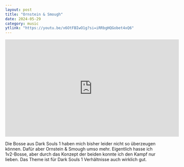 ```yaml
---
layout: post
title: "Ornstein & Smough"
date: 2024-05-29
category: music
ytlink: "https://youtu.be/x6OtFBIwO1g?si=iRRbgHQGobet4xQ6"
---
```


<iframe width="560" height="315" src="https://www.youtube.com/embed/x6OtFBIwO1g?si=iRRbgHQGobet4xQ6&amp;controls=1" title="YouTube video player" frameborder="0" allow="accelerometer; autoplay; clipboard-write; encrypted-media; gyroscope; picture-in-picture; web-share" referrerpolicy="strict-origin-when-cross-origin" allowfullscreen></iframe>

Die Bosse aus Dark Souls 1 haben mich bisher leider nicht so überzeugen können. Dafür aber Ornstein & Smough umso mehr.
Eigentlich hasse ich 1v2-Bosse, aber durch das Konzept der beiden konnte ich den Kampf nur lieben. Das Theme ist für
Dark Souls 1 Verhältnisse auch wirklich gut. 
